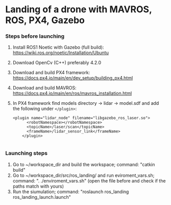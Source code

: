 # Landing of a drone with MAVROS, ROS, PX4, Gazebo

### Steps before launching

1. Install ROS1 Noetic with Gazebo (full build): https://wiki.ros.org/noetic/Installation/Ubuntu
2. Download OpenCv (C++) preferably 4.2.0 
3. Download and build PX4 framework: https://docs.px4.io/main/en/dev_setup/building_px4.html
4. Download and build MAVROS: https://docs.px4.io/main/en/ros/mavros_installation.html
5. In PX4 framework find models directory -> lidar -> model.sdf and add the following under `</plugin>`:

	```
	<plugin name="lidar_node" filename="libgazebo_ros_laser.so">
          <robotNamespace></robotNamespace>
          <topicName>/laser/scan</topicName>
          <frameName>/lidar_sensor_link</frameName>
        </plugin>
        

### Launching steps

1. Go to ~/workspace_dir and build the workspace; command: "catkin build"
2. Go to ~/workspace_dir/src/ros_landing/ and run eviroment_vars.sh; command: ". ./enviroment_vars.sh" (open the file 	before and check if the paths match with yours)
3. Run the siumulation; command: "roslaunch ros_landing ros_landing_launch.launch"
